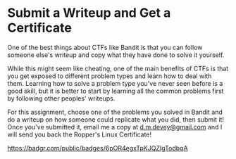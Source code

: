 # Submit a Writeup and Get a Certificate
One of the best things about CTFs like Bandit is that you can follow someone else's writeup and copy what they have done to solve it yourself. 

While this might seem like cheating, one of the main benefits of CTFs is that you get exposed to different problem types and learn how to deal with them. Learning how to solve a problem type you've never seen before is a good skill, but it is better to start by learning all the common problems first by following other peoples' writeups. 

For this assignment, choose one of the problems you solved in Bandit and do a writeup on how someone could replicate what you did, then submit it! Once you've submitted it, email me a copy at d.m.devey@gmail.com and I will send you back the Ropper's Linux Certificate! 

<https://badgr.com/public/badges/6pOR4egxTpKJQZIgTodbqA>